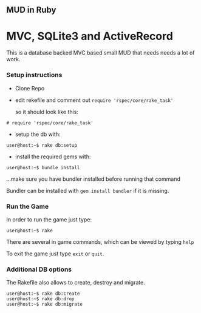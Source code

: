## MUD in Ruby

# MVC, SQLite3 and ActiveRecord

This is a database backed MVC based small MUD that needs needs a lot of work.

### Setup instructions

- Clone Repo

- edit rekefile and comment out ```require 'rspec/core/rake_task'```

  so it should look like this:

```
# require 'rspec/core/rake_task'
```

- setup the db with:

```
user@host:~$ rake db:setup
```

- install the required gems with:

```
user@host:~$ bundle install
```
...make sure you have bundler installed before running that command

Bundler can be installed with ```gem install bundler``` if it is missing.

### Run the Game

In order to run the game just type:

```
user@host:~$ rake
```

There are several in game commands, which can be viewed by typing ```help```

To exit the game just type ```exit``` or ```quit```.

### Additional DB options

The Rakefile also allows to create, destroy and migrate. 

```
user@host:~$ rake db:create
user@host:~$ rake db:drop
user@host:~$ rake db:migrate
```

